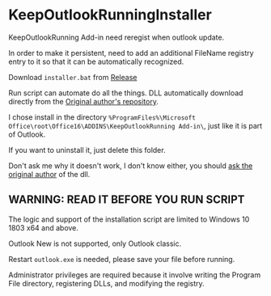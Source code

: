 # KeepOutlookRunningInstaller

KeepOutlookRunning Add-in need reregist when outlook update.

In order to make it persistent, need to add an additional FileName registry entry to it so that it can be automatically recognized.

Download `installer.bat` from [Release](https://github.com/wuyilingwei/KeepOutlookRunningInstaller/releases/)

Run script can automate do all the things. DLL automatically download directly from the [Original author's repository](https://github.com/Ourselp/KeepOutlookRunning).

I chose install in the directory `%ProgramFiles%\Microsoft Office\root\Office16\ADDINS\KeepOutlookRunning Add-in\`, just like it is part of Outlook. 

If you want to uninstall it, just delete this folder.

Don't ask me why it doesn't work, I don't know either, you should [ask the original author](https://github.com/Ourselp/KeepOutlookRunning/issues/new) of the dll.

## WARNING: READ IT BEFORE YOU RUN SCRIPT

The logic and support of the installation script are limited to Windows 10 1803 x64 and above.

Outlook New is not supported, only Outlook classic. 

Restart `outlook.exe` is needed, please save your file before running.
 
Administrator privileges are required because it involve writing the Program File directory, registering DLLs, and modifying the registry.
